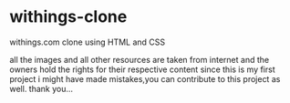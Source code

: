 # withings-clone
withings.com clone using HTML and CSS

all the images and all other resources are taken from internet and the owners hold the rights for their respective content
since this is my first project i might have made mistakes,you can contribute to this project as well.
thank you...
